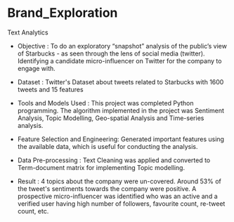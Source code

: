 # Brand_Exploration

Text Analytics

* Objective : To do an exploratory “snapshot” analysis of the public’s view of Starbucks - as seen through the lens of social media (twitter). Identifying a candidate micro-influencer on Twitter for the company to engage with.

* Dataset : Twitter's Dataset about tweets related to Starbucks with 1600 tweets and 15 features

* Tools and Models Used : This project was completed Python programming. The algorithm implemented in the project was Sentiment Analysis, Topic Modelling, Geo-spatial Analysis and Time-series analysis.

* Feature Selection and Engineering: Generated important features using the available data, which is useful for conducting the analysis.

* Data Pre-processing : Text Cleaning was applied and converted to Term-document matrix for implementing Topic modelling.

* Result : 4 topics about the company were un-covered. Around 53% of the tweet's sentiments towards the company were positive. A prospective micro-influencer was identified who was an active and a verified user having high number of followers, favourite count, re-tweet count, etc.
